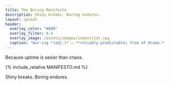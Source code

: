 ```yaml
---
title: The Boring Manifesto
description: Shiny breaks. Boring endures.
layout: splash
header:
  overlay_color: "#000"
  overlay_filter: 0.4
  overlay_image: /assets/images/industrial.jpg
  caption: "bor·ing *(adj.)* — **reliably predictable; free of drama.**"
---
```


Because uptime is sexier than chaos.

{% include_relative MANIFESTO.md %}

Shiny breaks. Boring endures.
